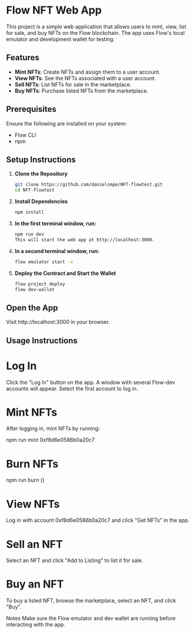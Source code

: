 # Flow NFT Web App

This project is a simple web application that allows users to mint, view, list for sale, and buy NFTs on the Flow blockchain. The app uses Flow's local emulator and development wallet for testing.

## Features

- **Mint NFTs**: Create NFTs and assign them to a user account.
- **View NFTs**: See the NFTs associated with a user account.
- **Sell NFTs**: List NFTs for sale in the marketplace.
- **Buy NFTs**: Purchase listed NFTs from the marketplace.

## Prerequisites

Ensure the following are installed on your system:

- Flow CLI
- npm

## Setup Instructions

1. **Clone the Repository**
   ```bash
   git clone https://github.com/danielsmpe/NFT-flowtest.git
   cd NFT-flowtest
   ```
2. **Install Dependencies**
   ```bash
   npm install
   ```
3. **In the first terminal window, run:**
   ```bash
   npm run dev
   This will start the web app at http://localhost:3000.
   ```
4. **In a second terminal window, run:**
   ```bash
   flow emulator start -v
   ```
5. **Deploy the Contract and Start the Wallet**
   ```bash
   flow project deploy
   flow dev-wallet
   ```

## Open the App

Visit http://localhost:3000 in your browser.

## Usage Instructions

# Log In

Click the "Log In" button on the app. A window with several Flow-dev accounts will appear. Select the first account to log in.

# Mint NFTs

After logging in, mint NFTs by running:

npm run mint 0xf8d6e0586b0a20c7

# Burn NFTs

npm run burn (<NFTid>)


# View NFTs

Log in with account 0xf8d6e0586b0a20c7 and click "Get NFTs" in the app.

# Sell an NFT

Select an NFT and click "Add to Listing" to list it for sale.

# Buy an NFT

To buy a listed NFT, browse the marketplace, select an NFT, and click "Buy".

Notes
Make sure the Flow emulator and dev wallet are running before interacting with the app.
